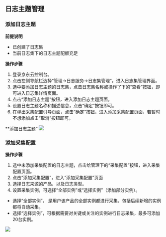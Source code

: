 ## 日志主题管理
### 添加日志主题
**前提说明**  
- 已创建了日志集  
- 当前日志集下的日志主题配额充足

**操作步骤**
1.	登录京东云控制台。
2.	点击左侧导航栏选择“管理->日志服务->日志集管理”，进入日志集管理界面。
3.	选中要添加日志主题的日志集，点击日志集名称或操作了下的“查看”按钮，即可进入日志集详情页面。
4.	点击“添加日志主题”按钮，进入添加日志主题页面。
5.	设置日志主题名称和描述信息，点击“确定”按钮即可。
6.	在弹出采集配置引导页面，点击“确定”按钮，进入添加采集配置页面，若暂时不想添加点击“取消”按钮即可。

**添加日志主题“
![](https://raw.githubusercontent.com/luolei-laurel/cn-1/patch-1/image/LogService/LogSetManagement/addLogTopic.png)

### 添加采集配置
**操作步骤**
1.	选中未添加采集配置的日志主题，点击给管理下的“采集配置”按钮，进入采集配置页面。
2.	点击“添加采集配置”，进入“添加采集配置”页面
3.	选择日志来源的产品、以及日志类型。
4.	设置采集实例，可选择“全部实例”或“选择实例”（添加部分实例）。
- 选择“全部实例”， 是用户该产品的全部实例都进行采集，包括后续新增的实例都将自动采集。
- 选择“选择实例”，可根据需要对关键或关注的实例进行日志采集，最多可添加20台实例。

![](https://raw.githubusercontent.com/luolei-laurel/cn-1/patch-1/image/LogService/LogSetManagement/addCollectionConfig.png)
